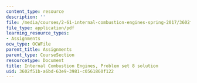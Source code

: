 ```yaml
---
content_type: resource
description: ''
file: /media/courses/2-61-internal-combustion-engines-spring-2017/3602f51ba6bd63e93981c0561860f122_MIT2_61S17_ps8_soln.pdf
file_type: application/pdf
learning_resource_types:
- Assignments
ocw_type: OCWFile
parent_title: Assignments
parent_type: CourseSection
resourcetype: Document
title: Internal Combustion Engines, Problem set 8 solution
uid: 3602f51b-a6bd-63e9-3981-c0561860f122
---
```

